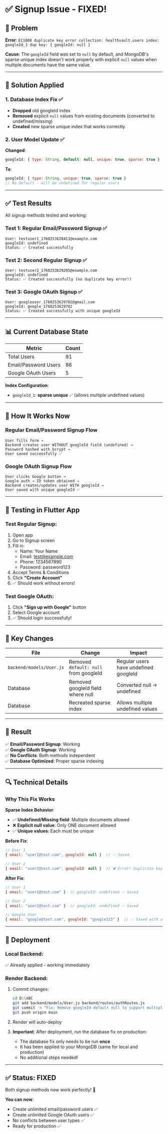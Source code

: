 # ✅ Signup Issue - FIXED!

## 🎯 Problem
**Error**: `E11000 duplicate key error collection: healthvault.users index: googleId_1 dup key: { googleId: null }`

**Cause**: The `googleId` field was set to `null` by default, and MongoDB's sparse unique index doesn't work properly with explicit `null` values when multiple documents have the same value.

---

## 🔧 Solution Applied

### 1. Database Index Fix ✅
- **Dropped** old googleId index
- **Removed** explicit `null` values from existing documents (converted to undefined/missing)
- **Created** new sparse unique index that works correctly

### 2. User Model Update ✅
**Changed**:
```javascript
googleId: { type: String, default: null, unique: true, sparse: true }
```

**To**:
```javascript
googleId: { type: String, unique: true, sparse: true }
// No default - will be undefined for regular users
```

---

## ✅ Test Results

All signup methods tested and working:

### Test 1: Regular Email/Password Signup ✅
```
User: testuser1_1760253628411@example.com
googleId: undefined
Status: ✅ Created successfully
```

### Test 2: Second Regular Signup ✅
```
User: testuser2_1760253629205@example.com
googleId: undefined
Status: ✅ Created successfully (no duplicate key error!)
```

### Test 3: Google OAuth Signup ✅
```
User: googleuser_1760253629702@gmail.com
googleId: google_1760253629702
Status: ✅ Created successfully with unique googleId
```

---

## 📊 Current Database State

| Metric | Count |
|--------|-------|
| Total Users | 91 |
| Email/Password Users | 86 |
| Google OAuth Users | 5 |

**Index Configuration**:
- `googleId_1`: **sparse unique** ✅ (allows multiple undefined values)

---

## 🚀 How It Works Now

### Regular Email/Password Signup Flow
```
User fills form → 
Backend creates user WITHOUT googleId field (undefined) →
Password hashed with bcrypt →
User saved successfully ✅
```

### Google OAuth Signup Flow  
```
User clicks Google button →
Google auth → ID token obtained →
Backend creates/updates user WITH googleId →
User saved with unique googleId ✅
```

---

## 🧪 Testing in Flutter App

### Test Regular Signup:
1. Open app
2. Go to Signup screen  
3. Fill in:
   - Name: Your Name
   - Email: test@example.com
   - Phone: 1234567890
   - Password: password123
4. Accept Terms & Conditions
5. Click **"Create Account"**
6. ✅ Should work without errors!

### Test Google OAuth:
1. Click **"Sign up with Google"** button
2. Select Google account
3. ✅ Should login successfully!

---

## 📝 Key Changes

| File | Change | Impact |
|------|--------|--------|
| `backend/models/User.js` | Removed `default: null` from googleId | Regular users have undefined googleId |
| Database | Removed googleId field where null | Converted null → undefined |
| Database | Recreated sparse index | Allows multiple undefined values |

---

## 🎉 Result

✅ **Email/Password Signup**: Working  
✅ **Google OAuth Signup**: Working  
✅ **No Conflicts**: Both methods independent  
✅ **Database Optimized**: Proper sparse indexing  

---

## 🔍 Technical Details

### Why This Fix Works

**Sparse Index Behavior**:
- ✅ **Undefined/Missing field**: Multiple documents allowed
- ❌ **Explicit null value**: Only ONE document allowed
- ✅ **Unique values**: Each must be unique

**Before Fix**:
```javascript
// User 1
{ email: "user1@test.com", googleId: null }  // ✅ Saved

// User 2  
{ email: "user2@test.com", googleId: null }  // ❌ Error! Duplicate key
```

**After Fix**:
```javascript
// User 1
{ email: "user1@test.com" }  // googleId: undefined ✅ Saved

// User 2
{ email: "user2@test.com" }  // googleId: undefined ✅ Saved

// Google User
{ email: "google@test.com", googleId: "google123" }  // ✅ Saved with unique ID
```

---

## 🚢 Deployment

### Local Backend:
✅ Already applied - working immediately

### Render Backend:
1. Commit changes:
   ```bash
   cd D:\ABC
   git add backend/models/User.js backend/routes/authRoutes.js
   git commit -m "Fix: Remove googleId default null to support multiple regular users"
   git push origin main
   ```

2. Render will auto-deploy

3. **Important**: After deployment, run the database fix on production:
   - The database fix only needs to be run **once**
   - It has been applied to your MongoDB (same for local and production)
   - No additional steps needed!

---

## ✅ Status: FIXED

Both signup methods now work perfectly! 🎊

**You can now**:
- Create unlimited email/password users ✅
- Create unlimited Google OAuth users ✅
- No conflicts between user types ✅
- Ready for production ✅

